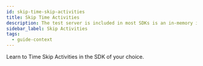 ```yaml
---
id: skip-time-skip-activities
title: Skip Time Activities
description: The test server is included in most SDKs is an in-memory implementation of Temporal Server that supports skipping time.
sidebar_label: Skip Activities
tags:
  - guide-context
---
```


Learn to Time Skip Activities in the SDK of your choice.
